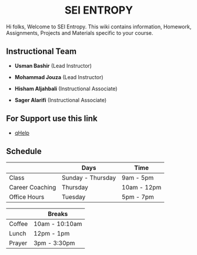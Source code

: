 <h1 align="center">
SEI ENTROPY
</h1>

Hi folks, Welcome to SEI Entropy. This wiki contains information, Homework, Assignments, Projects and Materials specific to your course.

## Instructional Team
- **Usman Bashir** (Lead Instructor)


- **Mohammad Jouza** (Lead Instructor)


- **Hisham Aljahbali** (Instructional Associate)


- **Sager Alarifi** (Instructional Associate)

## For Support use this link

- [qHelp](https://seientropy.herokuapp.com/)



## Schedule

|| Days | Time
-- | -- | --
Class | Sunday - Thursday | 9am - 5pm
Career Coaching | Thursday | 10am - 12pm 
Office Hours | Tuesday | 5pm - 7pm

| | Breaks 
-- | -- 
Coffee | 10am - 10:10am
Lunch | 12pm - 1pm 
Prayer | 3pm - 3:30pm 

